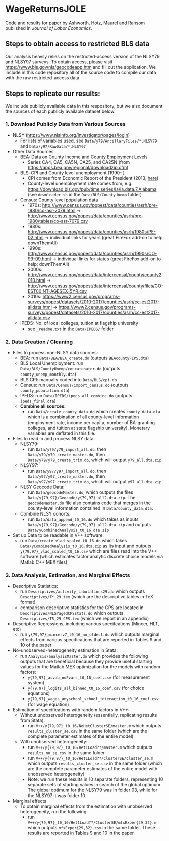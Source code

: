 # WageReturnsJOLE
Code and results for paper by Ashworth, Hotz, Maurel and Ransom published in *Journal of Labor Economics*.

## Steps to obtain access to restricted BLS data
Our analysis heavily relies on the restricted-access version of the NLSY79 and NLSY97 surveys. To obtain access, please visit https://www.bls.gov/nls/geocodeapp.htm and fill out the application. We include in this code repository all of the source code to compile our data with the raw restricted-access data.

## Steps to replicate our results:
We include publicly available data in this respository, but we also document the sources of each publicly available dataset below.

### 1.  Download Publicly Data from Various Sources
- NLSY (https://www.nlsinfo.org/investigator/pages/login)
    - For lists of variables used, see `Data/y79/AncillaryFiles/*.NLSY79` and `Data/y97/RawData/*.NLSY97`
- Other Data Sources
    - BEA: Data on County Income and County Employment Levels	
        * Series CA4, CA5, CA5N, CA25, and CA25N (from https://apps.bea.gov/regional/downloadzip.cfm)
    - BLS: CPI	and County level unemployment (1990- )
        * CPI comes from Economic Report of the President (2013, [here](https://obamawhitehouse.archives.gov/sites/default/files/docs/erp2013/full_2013_economic_report_of_the_president.pdf))
        * County-level unemployment rate comes from, e.g. https://download.bls.gov/pub/time.series/la/la.data.7.Alabama (see `downloader.sh` in the `Data/BLS/CountyUnemp` folder)
    - Census: County level population data	
        * 1970s: http://www.census.gov/popest/data/counties/asrh/pre-1980/co-asr-7079.html -> http://www.census.gov/popest/data/counties/asrh/pre-1980/tables/co-asr-7079.csv
        * 1980s: http://www.census.gov/popest/data/counties/asrh/1980s/PE-02.html -> individual links for years (great FireFox add-on to help: downThemAll)
        * 1990s: http://www.census.gov/popest/data/counties/asrh/1990s/CO-99-09.html -> individual links for states (great FireFox add-on to help: downThemAll)
        * 2000s: http://www.census.gov/popest/data/intercensal/county/county2010.html -> http://www.census.gov/popest/data/intercensal/county/files/CO-EST00INT-AGESEX-5YR.csv
        * 2010s: https://www2.census.gov/programs-surveys/popest/datasets/2010-2017/counties/asrh/cc-est2017-alldata.html -> https://www2.census.gov/programs-surveys/popest/datasets/2010-2017/counties/asrh/cc-est2017-alldata.csv
    - IPEDS: No. of local colleges, tuition at flagship university
        * see `_readme.txt` in the `Data/IPEDS/` folder
### 2. Data Creation / Cleaning
- Files to process non-NLSY data sources:
    * BEA: run `Data/BEA/BEA_create.do` (outputs `BEAcountyFIPS.dta`)
    * BLS Local Unemployment: run `Data/BLS/CountyUnemp/concatenator.do` (outputs `county_unemp_monthly.dta`)
    * BLS CPI: manually coded into `Data/BLS/cpi.do`
    * Census: run `Data/Census/import_census.do` (outputs `county_population.dta`)
    * IPEDS: run `Data/IPEDS/ipeds_all_combine.do` (outputs `ipeds_final.dta`)
    * **Combine all sources:**
        - run `Data/create_county_data.do` which creates `county_data.dta` which is a combination of all county-level information (employment rate, income per capita, number of BA-granting colleges, and tuition at state flagship university). Monetary variables are deflated in this file.
- Files to read in and process NLSY data:
    * NLSY79:
        - run `Data/y79/y79_import_all.do`, then `Data/y79/y79_create_master.do`, then `Data/y79/y79_create_trim.do`, which will output `y79_all.dta.zip`
    * NLSY97:
        - run `Data/y97/y97_import_all.do`, then `Data/y97/y97_create_master.do`, then `Data/y97/y97_create_trim.do`, which will output `y97_all.dta.zip`
    * NLSY Geocode Data:
        - run `Data/geocodeMaster.do`, which outputs the files `Data/y{79,97}/Geocode/y{79,97}_all2.dta.zip`. The `geocodeMaster.do` file also contains code that merges in the county-level information contained in `Data/county_data.dta`.
    * Combine NLSY cohorts:
        - run `Data/data_append_t0_16.do` which takes as inputs `Data/y{79,97}/Geocode/y{79,97}_all2.dta.zip` and outputs `Data/yCombinedAnalysis_t0_16.dta.zip`
- Set up Data to be readable in V++ software:
    - run `Data/create_vlad_scaled_t0_16.do` which takes `Data/yCombinedAnalysis_t0_16.dta.zip` as its input and outputs `y{79,97}_vlad_scaled_t0_16.csv` which are files read into the V++ software (which estimates factor analytic discrete choice models via Matlab C++ MEX files)
### 3. Data Analysis, Estimation, and Marginal Effects
* Descriptive Statistics:
    - run `Descriptives/activity_tabulations29.do` which outputs `Descriptives/T*_29.tex` (which are the descriptive tables in TeX format)
    - comparison descriptive statistics for the CPS are located in `Descriptives/NLSYagedCPSstats.do` which outputs `Descriptives/T5_29_CPS.tex` (which we report in an appendix)
* Descriptive Regressions, including various specifcations (Mincer, HLT, etc)
    - run `y{79,97}_mincerv7_t0_16_no_oldest.do` which outputs marginal effects from various specifications that are reported in Tables 9 and 10 of the paper
* No-unobserved-heterogeneity estimation in Stata:
    - run `Analysis/analysisMaster.do` which provides the following outputs that are beneficial because they provide useful starting values for the Matlab MEX optimization for the models with random factors: 
        * `y{79,97}_asvab_noFvars_t0_16_coef.csv` (for measurement system)
        * `y{79,97}_logits_all_binned_t0_16_coef.csv` (for choice equations)
        * `y{79,97}_wages_anyschool_school_interaction_t0_16_coef.csv` (for wage equation)
* Estimation of specifications with random factors in V++:
    - Without unobserved heterogeneity (essentially, replicating results from Stata):
        * run `V++/y{79,97}_t0_16/NoHetClusterSE/master.m` which outputs `results_cluster_se.csv` in the same folder (which are the complete parameter estimates of the entire model)
    - With unobserved heterogeneity:
        * run `V++/y{79,97}_t0_16/Het1Load??/master.m` which outputs `results_no_se.csv` in the same folder
        * run `V++/y{79,97}_t0_16/Het1Load??/ClusterSE/cluster_se.m` which outputs `results_cluster_se.csv` in the same folder (which are the complete parameter estimates of the entire model with unobserved heterogeneity)
        * Note: we run these results in 10 separate folders, representing 10 separate sets of starting values in search of the global optimum. The global optimum for the NLSY79 was in folder 03, while for the NLSY97 it was folder 10.
* Marginal effects
    - To obtain marginal effects from the estimation with unobserved heterogeneity, run the following:
        * run `V++/y{79,97}_t0_16/Het1Load??/ClusterSE/mfxExper{29,32}.m` which outputs `mfxExper{29,32}.csv` in the same folder. These results are reported in Tables 9 and 10 in the paper.
